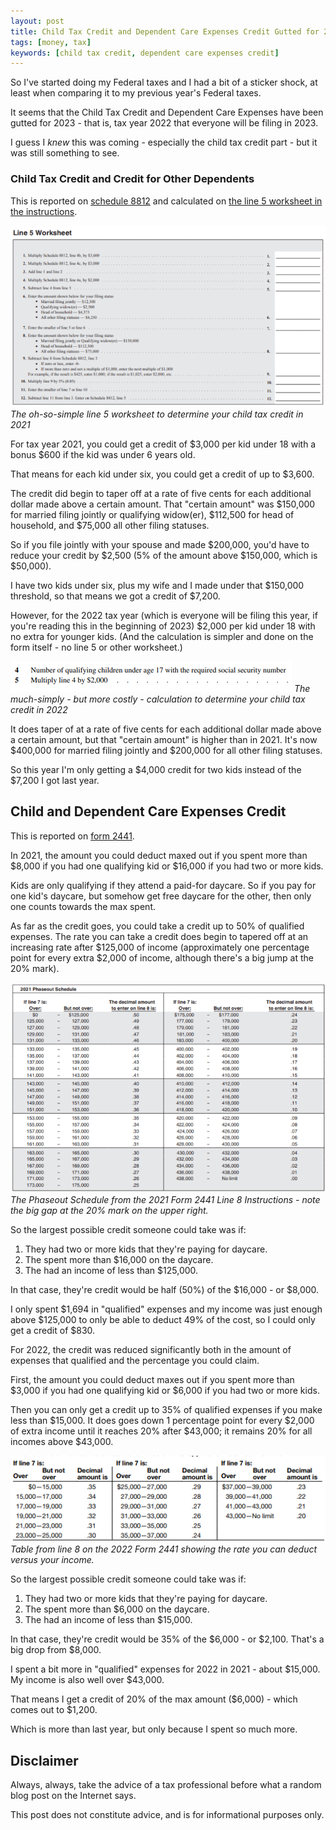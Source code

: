 ```yaml
---
layout: post
title: Child Tax Credit and Dependent Care Expenses Credit Gutted for 2023
tags: [money, tax]
keywords: [child tax credit, dependent care expenses credit]
---
```


So I've started doing my Federal taxes and I had a bit of a sticker shock, at least when comparing it to my previous year's Federal taxes.

It seems that the Child Tax Credit and Dependent Care Expenses have been gutted for 2023 - that is, tax year 2022 that everyone will be filing in 2023.

I guess I *knew* this was coming - especially the child tax credit part - but it was still something to see.

### Child Tax Credit and Credit for Other Dependents

This is reported on [schedule 8812](https://www.irs.gov/pub/irs-pdf/f1040s8.pdf) and calculated on [the line 5 worksheet in the instructions](https://www.irs.gov/pub/irs-prior/i1040s8--2021.pdf).

![Line 5 worksheet from the 2021 Schedule 8812 Instructions](/images/taxes/child-tax-credit-and-dependent-care-expenses-credit/2021-form-8812-line-5-worksheet.png)
*The oh-so-simple line 5 worksheet to determine your child tax credit in 2021*

For tax year 2021, you could get a credit of $3,000 per kid under 18 with a bonus $600 if the kid was under 6 years old.

That means for each kid under six, you could get a credit of up to $3,600.

The credit did begin to taper off at a rate of five cents for each additional dollar made above a certain amount. That "certain amount" was $150,000 for married filing jointly or qualifying widow(er), $112,500 for head of household, and $75,000 all other filing statuses.

So if you file jointly with your spouse and made $200,000, you'd have to reduce your credit by $2,500 (5% of the amount above $150,000, which is $50,000).

I have two kids under six, plus my wife and I made under that $150,000 threshold, so that means we got a credit of $7,200.

However, for the 2022 tax year (which is everyone will be filing this year, if you're reading this in the beginning of 2023) $2,000 per kid under 18 with no extra for younger kids. (And the calculation is simpler and done on the form itself - no line 5 or other worksheet.)

![Lines 4 and 5 from the 2022 Form 8812](/images/taxes/child-tax-credit-and-dependent-care-expenses-credit/2022-form-8812-lines-4-5.png)
*The much-simply - but more costly - calculation to determine your child tax credit in 2022*

It does taper of at a rate of five cents for each additional dollar made above a certain amount, but that "certain amount" is higher than in 2021. It's now $400,000 for married filing jointly and $200,000 for all other filing statuses.

So this year I'm only getting a $4,000 credit for two kids instead of the $7,200 I got last year.

## Child and Dependent Care Expenses Credit

This is reported on [form 2441](https://www.irs.gov/pub/irs-pdf/f2441.pdf).

In 2021, the amount you could deduct maxed out if you spent more than $8,000 if you had one qualifying kid or $16,000 if you had two or more kids.

Kids are only qualifying if they attend a paid-for daycare. So if you pay for one kid's daycare, but somehow get free daycare for the other, then only one counts towards the max spent.

As far as the credit goes, you could take a credit up to 50% of qualified expenses. The rate you can take a credit does begin to tapered off at an increasing rate after $125,000 of income (approximately one percentage point for every extra $2,000 of income, although  there's a big jump at the 20% mark).

![2021 Phaseout Schedule from the 2021 Form 2441 Line 8 Instructions](/images/taxes/child-tax-credit-and-dependent-care-expenses-credit/2021-form-2441-line-8-instructions.png)
*The Phaseout Schedule from the 2021 Form 2441 Line 8 Instructions - note the big gap at the 20% mark on the upper right.*

So the largest possible credit someone could take was if:

1. They had two or more kids that they're paying for daycare.
2. The spent more than $16,000 on the daycare.
3. The had an income of less than $125,000.

In that case, they're credit would be half (50%) of the $16,000 - or $8,000.

I only spent $1,694 in "qualified" expenses and my income was just enough above $125,000 to only be able to deduct 49% of the cost, so I could only get a credit of $830.

For 2022, the credit was reduced significantly both in the amount of expenses that qualified and the percentage you could claim.

First, the amount you could deduct maxes out if you spent more than $3,000 if you had one qualifying kid or $6,000 if you had two or more kids.

Then you can only get a credit up to 35% of qualified expenses if you make less than $15,000. It does goes down 1 percentage point for every $2,000 of extra income until it reaches 20% after $43,000; it remains 20% for all incomes above $43,000.

![Table from line 8 on the 2022 Form 2441](/images/taxes/child-tax-credit-and-dependent-care-expenses-credit/2022-form-2441-line-8.png)
*Table from line 8 on the 2022 Form 2441 showing the rate you can deduct versus your income.*

So the largest possible credit someone could take was if:

1. They had two or more kids that they're paying for daycare.
2. The spent more than $6,000 on the daycare.
3. The had an income of less than $15,000.

In that case, they're credit would be 35% of the $6,000 - or $2,100. That's a big drop from $8,000.

I spent a bit more in "qualified" expenses for 2022 in 2021 - about $15,000. My income is also well over $43,000.

That means I get a credit of 20% of the max amount ($6,000) - which comes out to $1,200.

Which is more than last year, but only because I spent so much more.

## Disclaimer

Always, always, take the advice of a tax professional before what a random blog post on the Internet says.

This post does not constitute advice, and is for informational purposes only.